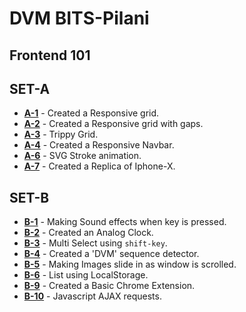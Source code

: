 # DVM BITS-Pilani
## Frontend 101
## SET-A
- **[A-1](https://meliodas113.github.io/front-end-101/SET-A/A-1)** - Created a Responsive grid.
- **[A-2](https://meliodas113.github.io/front-end-101/SET-A/A2)** - Created a Responsive grid with gaps.
- **[A-3](https://meliodas113.github.io/front-end-101/SET-A/A-3)** - Trippy Grid.
- **[A-4](https://meliodas113.github.io/front-end-101/SET-A/A-4)** - Created a Responsive Navbar.
- **[A-6](https://meliodas113.github.io/front-end-101/SET-A/A-6)** - SVG Stroke animation.
- **[A-7](https://meliodas113.github.io/front-end-101/SET-A/A-7)** - Created a Replica of Iphone-X.
## SET-B
- **[B-1](https://meliodas113.github.io/front-end-101/SET-B/B-1)** - Making Sound effects when key is pressed.
- **[B-2](https://meliodas113.github.io/front-end-101/SET-B/B-2)** - Created an Analog Clock.
- **[B-3](https://meliodas113.github.io/front-end-101/SET-B/B-3)** - Multi Select using `shift-key`.
- **[B-4](https://meliodas113.github.io/front-end-101/SET-B/B-4)** - Created a 'DVM' sequence detector.
- **[B-5](https://meliodas113.github.io/front-end-101/SET-B/B-5)** - Making Images slide in as window is scrolled.
- **[B-6](https://meliodas113.github.io/front-end-101/SET-B/B-6)** - List using LocalStorage.
- **[B-9](https://meliodas113.github.io/front-end-101/SET-B/B-9)** - Created a Basic Chrome Extension.
- **[B-10](https://meliodas113.github.io/front-end-101/SET-B/B-10)** - Javascript AJAX requests.
